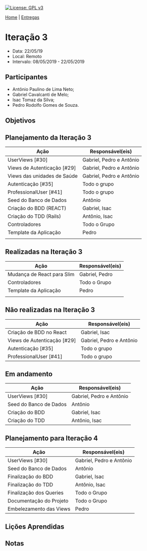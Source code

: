 [![License: GPL v3](https://img.shields.io/badge/License-GPLv3-blue.svg)](https://www.gnu.org/licenses/gpl-3.0)



[Home](https://github.com/aplneto/medmapper) | 
[Entregas](/docs/iterations.md)

# Iteração 3
* Data: 22/05/19
* Local: Remoto
* Intervalo: 08/05/2019 - 22/05/2019
## Participantes
  * Antônio Paulino de Lima Neto;
  * Gabriel Cavalcanti de Melo;
  * Isac Tomaz da Silva;
  * Pedro Rodolfo Gomes de Souza.
## Objetivos

## Planejamento da Iteração 3
| Ação | Responsável(eis) |
|----------|----------|
| UserViews [#30]| Gabriel, Pedro e Antônio |
| Views de Autenticação [#29] | Gabriel, Pedro e Antônio |
| Views das unidades de Saúde | Gabriel, Pedro e Antônio |
| Autenticação [#35]| Todo o grupo |
|ProfessionalUser [#41]| Todo o grupo |
| Seed do Banco de Dados | Antônio |
| Criação do BDD (REACT) | Gabriel, Isac|
| Criação do TDD (Rails) | Antônio, Isac |
| Controladores | Todo o Grupo |
| Template da Aplicação | Pedro |
|||

## Realizadas na Iteração 3
| Ação | Responsável(eis) |
|----------|----------|
| Mudança de React para Slim | Gabriel, Pedro |
| Controladores | Todo o Grupo |
| Template da Aplicação | Pedro |
|||

## Não realizadas na Iteração 3
| Ação | Responsável(eis) |
|------|------------------|
| Criação de BDD no React | Gabriel, Isac |
| Views de Autenticação [#29] | Gabriel, Pedro e Antônio |
| Autenticação [#35]| Todo o grupo |
|ProfessionalUser [#41]| Todo o grupo |

## Em andamento 
| Ação | Responsável(eis) |
|----------|----------|
| UserViews [#30]| Gabriel, Pedro e Antônio |
| Seed do Banco de Dados | Antônio |
| Criação do BDD | Gabriel, Isac|
| Criação do TDD | Antônio, Isac |

## Planejamento para Iteração 4
| Ação | Responsável(eis) |
|----------|----------|
| UserViews [#30]| Gabriel, Pedro e Antônio |
| Seed do Banco de Dados | Antônio |
| Finalização do BDD | Gabriel, Isac|
| Finalização do TDD | Antônio, Isac |
| Finalização dos Queries| Todo o Grupo |
| Documentação do Projeto | Todo o Grupo |
| Embelezamento das Views | Pedro |

## Lições Aprendidas



## Notas

